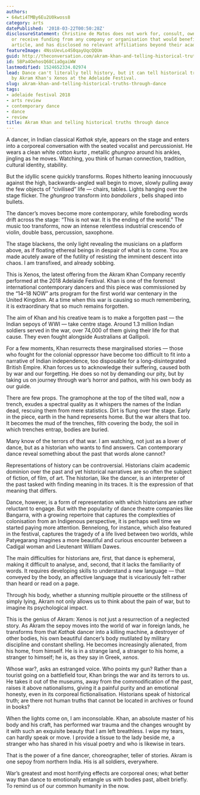 ```yaml
---
authors:
- 64wti4TMBy6Eu2U0kwoss8
category: arts
datePublished: '2018-03-22T00:50:28Z'
disclosureStatement: Christine de Matos does not work for, consult, own shares in
  or receive funding from any company or organisation that would benefit from this
  article, and has disclosed no relevant affiliations beyond their academic appointment.
featureImage: 4NssUevLo4S0qayUqcQQUm
guid: http://theconversation.com/akram-khan-and-telling-historical-truths-through-dance-93644
id: 5BPa4OehosQ68CiaOgaiWW
lastmodified: 1524652334.02974
lead: Dance can't literally tell history, but it can tell historical truths, as shown
  by Akram Khan's Xenos at the Adelaide Festival.
slug: akram-khan-and-telling-historical-truths-through-dance
tags:
- adelaide festival 2018
- arts review
- contemporary dance
- dance
- review
title: Akram Khan and telling historical truths through dance
---
```

A dancer, in Indian classical _Kathak_ style, appears on the stage and enters into a corporeal conversation with the seated vocalist and percussionist. He wears a clean white cotton _kurta_ , metallic _ghungroo_ around his ankles, jingling as he moves. Watching, you think of human connection, tradition, cultural identity, stability.

But the idyllic scene quickly transforms. Ropes hitherto leaning innocuously against the high, backwards-angled wall begin to move, slowly pulling away the few objects of “civilised” life — chairs, tables. Lights hanging over the stage flicker. The _ghungroo_ transform into _bandoliers_ , bells shaped into bullets.

The dancer’s moves become more contemporary, while foreboding words drift across the stage: “This is not war. It is the ending of the world.” The music too transforms, now an intense relentless industrial crescendo of violin, double bass, percussion, saxophone.

The stage blackens, the only light revealing the musicians on a platform above, as if floating ethereal beings in despair of what is to come. You are made acutely aware of the futility of resisting the imminent descent into chaos. I am transfixed, and already sobbing.

This is Xenos, the latest offering from the Akram Khan Company recently performed at the 2018 Adelaide Festival. Khan is one of the foremost international contemporary dancers and this piece was commissioned by the “14–18 NOW” arts program for the first world war centenary in the United Kingdom. At a time when this war is causing so much remembering, it is extraordinary that so much remains forgotten. 

The aim of Khan and his creative team is to make a forgotten past — the Indian sepoys of WWI — take centre stage. Around 1.3 million Indian soldiers served in the war, over 74,000 of them giving their life for that cause. They even fought alongside Australians at Gallipoli.

For a few moments, Khan resurrects these marginalised stories — those who fought for the colonial oppressor have become too difficult to fit into a narrative of Indian independence, too disposable for a long-disintegrated British Empire. Khan forces us to acknowledge their suffering, caused both by war and our forgetting. He does so not by demanding our pity, but by taking us on journey through war’s horror and pathos, with his own body as our guide.

There are few props. The gramophone at the top of the tilted wall, now a trench, exudes a spectral quality as it whispers the names of the Indian dead, rescuing them from mere statistics. Dirt is flung over the stage. Early in the piece, earth in the hand represents home. But the war alters that too. It becomes the mud of the trenches, filth covering the body, the soil in which trenches entrap, bodies are buried.

Many know of the terrors of that war. I am watching, not just as a lover of dance, but as a historian who wants to find answers. Can contemporary dance reveal something about the past that words alone cannot?

Representations of history can be controversial. Historians claim academic dominion over the past and yet historical narratives are so often the subject of fiction, of film, of art. The historian, like the dancer, is an interpreter of the past tasked with finding meaning in its traces. It is the expression of that meaning that differs.

Dance, however, is a form of representation with which historians are rather reluctant to engage. But with the popularity of dance theatre companies like Bangarra, with a growing repertoire that captures the complexities of colonisation from an Indigenous perspective, it is perhaps well time we started paying more attention. Bennelong, for instance, which also featured in the festival, captures the tragedy of a life lived between two worlds, while Patyegarang imagines a more beautiful and curious encounter between a Cadigal woman and Lieutenant William Dawes. 

The main difficulties for historians are, first, that dance is ephemeral, making it difficult to analyse, and, second, that it lacks the familiarity of words. It requires developing skills to understand a new language — that conveyed by the body, an affective language that is vicariously felt rather than heard or read on a page.

Through his body, whether a stunning multiple pirouette or the stillness of simply lying, Akram not only allows us to think about the pain of war, but to imagine its psychological impact.

This is the genius of Akram: Xenos is not just a resurrection of a neglected story. As Akram the sepoy moves into the world of war in foreign lands, he transforms from that _Kathak_ dancer into a killing machine, a destroyer of other bodies, his own beautiful dancer’s body mutilated by military discipline and constant shelling. He becomes increasingly alienated, from his home, from himself. He is in a strange land, a stranger to his home, a stranger to himself; he is, as they say in Greek, _xenos_.

Whose war?, asks an estranged voice. Who points my gun? Rather than a tourist going on a battlefield tour, Khan brings the war and its terrors to us. He takes it out of the museums, away from the commodification of the past, raises it above nationalisms, giving it a painful purity and an emotional honesty, even in its corporeal fictionalisation. Historians speak of historical truth; are there not human truths that cannot be located in archives or found in books?

When the lights come on, I am inconsolable. Khan, an absolute master of his body and his craft, has performed war trauma and the changes wrought by it with such an exquisite beauty that I am left breathless. I wipe my tears, can hardly speak or move. I provide a tissue to the lady beside me, a stranger who has shared in his visual poetry and who is likewise in tears.

That is the power of a fine dancer, choreographer, teller of stories. Akram is one sepoy from northern India. His is all soldiers, everywhere. 

War’s greatest and most horrifying effects are corporeal ones; what better way than dance to emotionally entangle us with bodies past, albeit briefly. To remind us of our common humanity in the now.